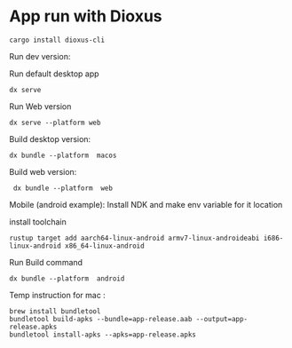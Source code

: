# App run with Dioxus

    cargo install dioxus-cli

Run dev version:

Run default desktop app
    
    dx serve  
 

Run Web version 

    dx serve --platform web



Build desktop version:

    dx bundle --platform  macos

Build web version:

     dx bundle --platform  web


Mobile (android example):
Install NDK and make env variable for it location

install toolchain

    rustup target add aarch64-linux-android armv7-linux-androideabi i686-linux-android x86_64-linux-android


Run Build command 

    dx bundle --platform  android


Temp instruction for mac :

    brew install bundletool
    bundletool build-apks --bundle=app-release.aab --output=app-release.apks
    bundletool install-apks --apks=app-release.apks
